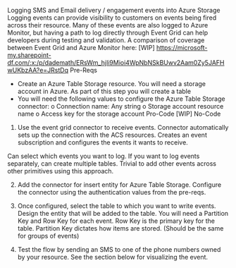 Logging SMS and Email delivery / engagement events into Azure Storage
Logging events can provide visibility to customers on events being fired across their resource. Many of these events are also logged to Azure Monitor, but having a path to log directly through Event Grid can help developers during testing and validation. A comparison of coverage between Event Grid and Azure Monitor here: [WIP] https://microsoft-my.sharepoint-df.com/:x:/p/dademath/ERsWm_hjIi9Mioi4WpNbNSkBUwv2Aam0Zy5JAFHwUKbzAA?e=JRstDq 
Pre-Reqs
-	Create an Azure Table Storage resource. You will need a storage account in Azure. As part of this step you will create a table 
-	You will need the following values to configure the Azure Table Storage connector:
o	Connection name: Any string
o	Storage account resource name
o	Access key for the storage account
Pro-Code
[WIP]
No-Code
1.	Use the event grid connector to receive events. Connector automatically sets up the connection with the ACS resources. Creates an event subscription and configures the events it wants to receive.
 

Can select which events you want to log. If you want to log events separately, can create multiple tables. Trivial to add other events across other primitives using this approach.

2.	Add the connector for insert entity for Azure Table Storage. Configure the connector using the authentication values from the pre-reqs. 
3.	Once configured, select the table to which you want to write events. Design the entity that will be added to the table. You will need a Partition Key and Row Key for each event. Row Key is the primary key for the table. Partition Key dictates how items are stored. (Should be the same for groups of events)

 

4.	Test the flow by sending an SMS to one of the phone numbers owned by your resource. See the section below for visualizing the event.
